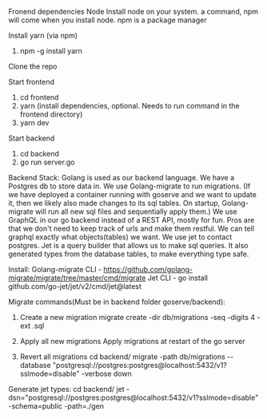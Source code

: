 
Fronend dependencies
  Node
    Install node on your system. a command, npm will come when you install node. npm is a package manager

Install yarn (via npm)
1. npm -g install yarn

Clone the repo

Start frontend
1. cd frontend
2. yarn (install dependencies, optional. Needs to run command in the frontend directory)
3. yarn dev

Start backend
1. cd backend
2. go run server.go


Backend Stack:
Golang is used as our backend language.
We have a Postgres db to store data in.
We use Golang-migrate to run migrations. (If we have deployed a container running with goserve and we want to update it, then we likely also made changes to its sql tables. On startup, Golang-migrate will run all new sql files and sequentially apply them.)
We use GraphQL in our go backend instead of a REST API, mostly for fun. Pros are that we don't need to keep track of urls and make them restful. We can tell graphql exactly what objects(tables) we want.
We use jet to contact postgres. Jet is a query builder that allows us to make sql queries. It also generated types from the database tables, to make everything type safe.

Install:
Golang-migrate CLI - https://github.com/golang-migrate/migrate/tree/master/cmd/migrate
Jet CLI - go install github.com/go-jet/jet/v2/cmd/jet@latest

Migrate commands(Must be in backend folder goserve/backend):

1. Create a new migration
migrate create -dir db/migrations -seq -digits 4 -ext .sql <Name>

2. Apply all new migrations
Apply migrations at restart of the go server

3. Revert all migrations
cd backend/
migrate -path db/migrations --database "postgresql://postgres:postgres@localhost:5432/v1?sslmode=disable" -verbose down

Generate jet types:
cd backend/
jet -dsn="postgresql://postgres:postgres@localhost:5432/v1?sslmode=disable" -schema=public -path=./gen

